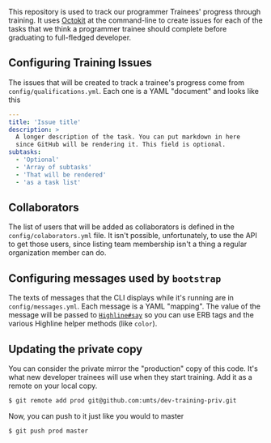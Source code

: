 This repository is used to track our programmer Trainees' progress through
training.  It uses [Octokit][1] at the command-line to create issues
for each of the tasks that we think a programmer trainee should complete
before graduating to full-fledged developer.

Configuring Training Issues
---------------------------
The issues that will be created to track a trainee's progress come from
`config/qualifications.yml`. Each one is a YAML "document" and looks like this

```yaml
---
title: 'Issue title'
description: >
  A longer description of the task. You can put markdown in here
  since GitHub will be rendering it. This field is optional.
subtasks:
  - 'Optional'
  - 'Array of subtasks'
  - 'That will be rendered'
  - 'as a task list'
```

Collaborators
-------------
The list of users that will be added as collaborators is defined in the
`config/colaborators.yml` file. It isn't possible, unfortunately, to use the
API to get those users, since listing team membership isn't a thing a regular
organization member can do.

Configuring messages used by `bootstrap`
-------------------------------------
The texts of messages that the CLI displays while it's running are in
`config/messages.yml`. Each message is a YAML "mapping". The value of the
message will be passed to [`Highline#say`][2] so you can use ERB tags and the
various Highline helper methods (like `color`).

Updating the private copy
-------------------------
You can consider the private mirror the "production" copy of this code. It's
what new developer trainees will use when they start training.  Add it as a
remote on your local copy.

```bash
$ git remote add prod git@github.com:umts/dev-training-priv.git
```

Now, you can push to it just like you would to master

```bash
$ git push prod master
```

[1]: https://github.com/octokit/octokit.rb
[2]: http://www.rubydoc.info/github/JEG2/highline/master/HighLine#say-instance_method
